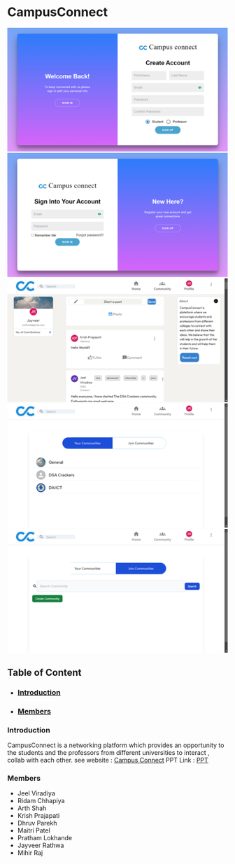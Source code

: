 # CampusConnect

![Image 1](https://raw.githubusercontent.com/JayveerRathwa/CampusConnect/main/screenshots/signup.png)
![Image 2](https://raw.githubusercontent.com/JayveerRathwa/CampusConnect/main/screenshots/login.png)
![Image 3](https://raw.githubusercontent.com/JayveerRathwa/CampusConnect/main/screenshots/home.png)
![Image 4](https://raw.githubusercontent.com/JayveerRathwa/CampusConnect/main/screenshots/communities.png)
![Image 5](https://raw.githubusercontent.com/JayveerRathwa/CampusConnect/main/screenshots/searchcommunities.png)

## Table of Content

- ### [Introduction](#introduction)
- ### [Members](#members)

### Introduction

CampusConnect is a networking platform which provides an opportunity to the students and the professors from different universities to interact , collab with each other. 
see website : [Campus Connect](https://campusconnect313.netlify.app/)
PPT Link : [PPT](https://docs.google.com/presentation/d/1SUNe6SjJ5OA36MTzk95XKEibBBtTNLBMCP6AX_P60V0/edit?usp=sharing)

### Members

- Jeel Viradiya
- Ridam Chhapiya
- Arth Shah
- Krish Prajapati
- Dhruv Parekh
- Maitri Patel
- Pratham Lokhande
- Jayveer Rathwa
- Mihir Raj
    
